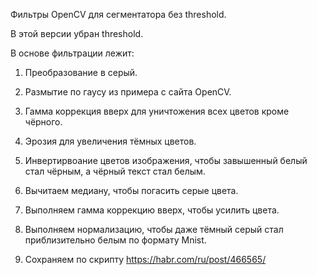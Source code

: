 Фильтры OpenCV для сегментатора без threshold.

В этой версии убран threshold. 

В основе фильтрации лежит:

1. Преобразование в серый.

2. Размытие по гаусу из примера с сайта OpenCV.

3. Гамма коррекция вверх для уничтожения всех цветов кроме чёрного.

4. Эрозия для увеличения тёмных цветов.

5. Инвертирвоание цветов изображения, чтобы завышенный белый стал чёрным, а чёрный текст стал белым.

6. Вычитаем медиану, чтобы погасить серые цвета.

7. Выполняем гамма коррекцию вверх, чтобы усилить цвета.

8. Выполняем нормализацию, чтобы даже тёмный серый стал приблизительно белым по формату Mnist.

9. Сохраняем по скрипту https://habr.com/ru/post/466565/